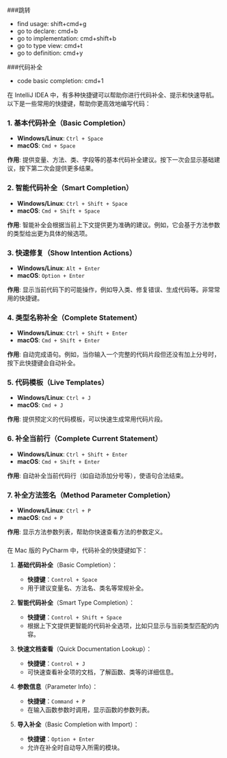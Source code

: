 ###跳转
- find usage: shift+cmd+g
- go to declare: cmd+b
- go to implementation: cmd+shift+b
- go to type view: cmd+t
- go to definition: cmd+y

###代码补全
- code basic completion: cmd+1

在 IntelliJ IDEA 中，有多种快捷键可以帮助你进行代码补全、提示和快速导航。以下是一些常用的快捷键，帮助你更高效地编写代码：

### 1. **基本代码补全（Basic Completion）**
   - **Windows/Linux**: `Ctrl + Space`
   - **macOS**: `Cmd + Space`
   
   **作用**: 提供变量、方法、类、字段等的基本代码补全建议。按下一次会显示基础建议，按下第二次会提供更多结果。

### 2. **智能代码补全（Smart Completion）**
   - **Windows/Linux**: `Ctrl + Shift + Space`
   - **macOS**: `Cmd + Shift + Space`
   
   **作用**: 智能补全会根据当前上下文提供更为准确的建议。例如，它会基于方法参数的类型给出更为具体的候选项。

### 3. **快速修复（Show Intention Actions）**
   - **Windows/Linux**: `Alt + Enter`
   - **macOS**: `Option + Enter`
   
   **作用**: 显示当前代码下的可能操作，例如导入类、修复错误、生成代码等。非常常用的快捷键。

### 4. **类型名称补全（Complete Statement）**
   - **Windows/Linux**: `Ctrl + Shift + Enter`
   - **macOS**: `Cmd + Shift + Enter`
   
   **作用**: 自动完成语句。例如，当你输入一个完整的代码片段但还没有加上分号时，按下此快捷键会自动补全。

### 5. **代码模板（Live Templates）**
   - **Windows/Linux**: `Ctrl + J`
   - **macOS**: `Cmd + J`
   
   **作用**: 提供预定义的代码模板，可以快速生成常用代码片段。

### 6. **补全当前行（Complete Current Statement）**
   - **Windows/Linux**: `Ctrl + Shift + Enter`
   - **macOS**: `Cmd + Shift + Enter`
   
   **作用**: 自动补全当前代码行（如自动添加分号等），使语句合法结束。

### 7. **补全方法签名（Method Parameter Completion）**
   - **Windows/Linux**: `Ctrl + P`
   - **macOS**: `Cmd + P`
   
   **作用**: 显示方法参数列表，帮助你快速查看方法的参数定义。

###

在 Mac 版的 PyCharm 中，代码补全的快捷键如下：

1. **基础代码补全**（Basic Completion）：
   - **快捷键**：`Control + Space`
   - 用于建议变量名、方法名、类名等常规补全。

2. **智能代码补全**（Smart Type Completion）：
   - **快捷键**：`Control + Shift + Space`
   - 根据上下文提供更智能的代码补全选项，比如只显示与当前类型匹配的内容。

3. **快速文档查看**（Quick Documentation Lookup）：
   - **快捷键**：`Control + J`
   - 可快速查看补全项的文档，了解函数、类等的详细信息。

4. **参数信息**（Parameter Info）：
   - **快捷键**：`Command + P`
   - 在输入函数参数时调用，显示函数的参数列表。

5. **导入补全**（Basic Completion with Import）：
   - **快捷键**：`Option + Enter`
   - 允许在补全时自动导入所需的模块。
